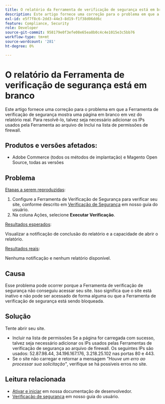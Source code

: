 ```yaml
---
title: O relatório da Ferramenta de verificação de segurança está em branco
description: Este artigo fornece uma correção para o problema em que a Ferramenta de verificação de segurança mostra uma página em branco em vez do relatório real. Para resolvê-lo, talvez seja necessário adicionar os IPs usados pela Ferramenta ao arquivo de Inclui na lista de permissões de firewall.
exl-id: e5f7f8c6-2dd3-44e3-8d19-f1f38d06dd6c
feature: Compliance, Security
role: Developer
source-git-commit: 958179e0f3efe08e65ea8b0c4c4e1015e3c5bb76
workflow-type: tm+mt
source-wordcount: '281'
ht-degree: 0%

---
```


# O relatório da Ferramenta de verificação de segurança está em branco

Este artigo fornece uma correção para o problema em que a Ferramenta de verificação de segurança mostra uma página em branco em vez do relatório real. Para resolvê-lo, talvez seja necessário adicionar os IPs usados pela Ferramenta ao arquivo de Inclui na lista de permissões de firewall.

## Produtos e versões afetados:

* Adobe Commerce (todos os métodos de implantação) e Magento Open Source, todas as versões

## Problema

<u>Etapas a serem reproduzidas</u>:

1. Configure a Ferramenta de Verificação de Segurança para verificar seu site, conforme descrito em [Verificação de Segurança](https://docs.magento.com/m2/ee/user_guide/magento/security-scan.html) em nosso guia do usuário.
1. Na coluna Ações, selecione **Executar Verificação**.

<u>Resultados esperados</u>:

Visualizar a notificação de conclusão do relatório e a capacidade de abrir o relatório.

<u>Resultados reais</u>:

Nenhuma notificação e nenhum relatório disponível.

## Causa

Esse problema pode ocorrer porque a Ferramenta de verificação de segurança não conseguiu acessar seu site. Isso significa que o site está inativo e não pode ser acessado de forma alguma ou que a Ferramenta de verificação de segurança está sendo bloqueada.

## Solução

Tente abrir seu site.

* Incluir na lista de permissões Se a página for carregada com sucesso, talvez seja necessário adicionar os IPs usados pelas Ferramentas de verificação de segurança ao arquivo de firewall. Os seguintes IPs são usados: 52.87.98.44, 34.196.167.176, 3.218.25.102 nas portas 80 e 443.
* Se o site não carregar e retornar a mensagem *&quot;Houve um erro ao processar sua solicitação&quot;*, verifique se há possíveis erros no site.

## Leitura relacionada

* [Ativar e iniciar](https://devdocs.magento.com/guides/v2.3/cloud/live/live.html?_ga=2.73579601.273749082.1559572284-888339099.1547722854#security-scan) em nossa documentação de desenvolvedor.
* [Verificação de segurança](https://docs.magento.com/m2/ee/user_guide/magento/security-scan.html) em nosso guia do usuário.
